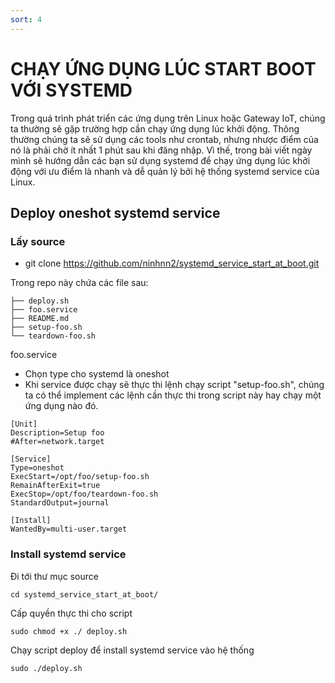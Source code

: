 ```yaml
---
sort: 4
---
```


# CHẠY ỨNG DỤNG LÚC START BOOT VỚI SYSTEMD

Trong quá trình phát triển các ứng dụng trên Linux hoặc Gateway IoT, chúng ta thường sẽ gặp trường hợp
cần chạy ứng dụng lúc khởi động.
Thông thường chúng ta sẽ sử dụng các tools như crontab, nhưng nhược điểm của nó là phải chờ ít nhất 
1 phút sau khi đăng nhập. Vì thế, trong bài viết ngày mình sẽ hướng dẫn các bạn sử dụng systemd để chạy
ứng dụng lúc khởi động với ưu điểm là nhanh và dễ quản lý bởi hệ thống systemd service của Linux.

## Deploy oneshot systemd service

### Lấy source
- git clone https://github.com/ninhnn2/systemd_service_start_at_boot.git

Trong repo này chứa các file sau:
```shell
├── deploy.sh
├── foo.service
├── README.md
├── setup-foo.sh
└── teardown-foo.sh
```
foo.service
- Chọn type cho systemd là oneshot
- Khi service được chạy sẽ thực thi lệnh chạy script "setup-foo.sh", chúng ta có thể implement
các lệnh cần thực thi trong script này hay chạy một ứng dụng nào đó.

```shell
[Unit]
Description=Setup foo
#After=network.target

[Service]
Type=oneshot
ExecStart=/opt/foo/setup-foo.sh
RemainAfterExit=true
ExecStop=/opt/foo/teardown-foo.sh
StandardOutput=journal

[Install]
WantedBy=multi-user.target
```

### Install systemd service

Đi tới thư mục source
```shell
cd systemd_service_start_at_boot/
```

Cấp quyền thực thi cho script
```shell
sudo chmod +x ./ deploy.sh
```

Chạy script deploy để install systemd service vào hệ thống
```shell
sudo ./deploy.sh
```





